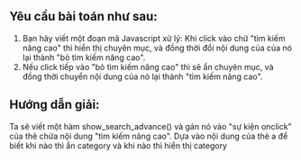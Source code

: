 ## Yêu cầu bài toán như sau:

1. Bạn hãy viết một đoạn mã Javascript xử lý: Khi click vào chữ "tìm kiếm nâng cao" thì hiển thị chuyên mục, và đồng thời đổi nội dung của của nó lại thành "bỏ tìm kiếm nâng cao".
2. Nếu click tiếp vào "bỏ tìm kiếm nâng cao" thì sẽ ẩn chuyên mục, và đồng thời chuyển nội dung của nó lại thành "tìm kiếm nâng cao".


## Hướng dẫn giải:

Ta sẽ viết một hàm show_search_advance() và gán nó vào "sự kiện onclick" của thẻ <a> chứa nội dung "tìm kiếm nâng cao".
Dựa vào nội dung của thẻ a để biết khi nào thì ẩn category và khi nào thì hiển thị category
